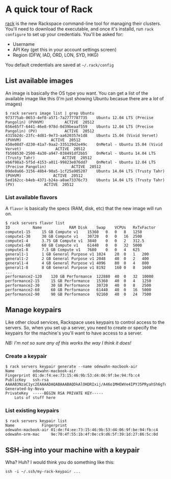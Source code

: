 # A quick tour of Rack

[rack](https://github.com/rackspace/rack) is the new Rackspace command-line tool for managing their clusters.  You'll need to download the executable, and once it's installd, run `rack configure` to set up your credentials.  You'll be asked for:

* Username
* API Key (get this in your account settings screen)
* Region (DFW, IAD, ORD, LON, SYD, HKG)

You default credentials are saved at `~/.rack/config`


## List available images

An image is basically the OS type you want.  You can get a list of the available image like this (I'm just showing Ubuntu becasue there are a *lot* of images)

```
$ rack servers image list | grep Ubuntu
973775ab-0653-4ef8-a571-7a2777787735	Ubuntu 12.04 LTS (Precise Pangolin) (PVHVM)			ACTIVE	20512
656e65f7-6441-46e8-978d-0d39beaaf559	Ubuntu 12.04 LTS (Precise Pangolin) (PV)			ACTIVE	20512
4315b2dc-23fc-4d81-9e73-aa620357e1d8	Ubuntu 15.04 (Vivid Vervet) (PVHVM)				ACTIVE	20512
458e08d7-d230-41a7-9aa2-335129d2e49c	OnMetal - Ubuntu 15.04 (Vivid Vervet)				ACTIVE	20512
fb508530-2500-4a30-a947-038491df2bb5	OnMetal - Ubuntu 14.04 LTS (Trusty Tahr)			ACTIVE	20512
eb6f98a3-5f5d-4153-a011-99823e076dd7	OnMetal - Ubuntu 12.04 LTS (Precise Pangolin)			ACTIVE	20512
09de0a66-3156-48b4-90a5-1cf25a905207	Ubuntu 14.04 LTS (Trusty Tahr) (PVHVM)				ACTIVE	20512
5ed162cc-b4eb-4371-b24a-a0ae73376c73	Ubuntu 14.04 LTS (Trusty Tahr) (PV)				ACTIVE	20512
```

### List available flavors

A `flavor` is basically the specs (RAM, disk, etc) that the new image will run on.

```
$ rack servers flavor list
ID			Name			RAM	Disk	Swap	VCPUs	RxTxFactor
compute1-15		15 GB Compute v1	15360	0	0	8	1250
compute1-30		30 GB Compute v1	30720	0	0	16	2500
compute1-4		3.75 GB Compute v1	3840	0	0	2	312.5
compute1-60		60 GB Compute v1	61440	0	0	32	5000
compute1-8		7.5 GB Compute v1	7680	0	0	4	625
general1-1		1 GB General Purpose v1	1024	20	0	1	200
general1-2		2 GB General Purpose v1	2048	40	0	2	400
general1-4		4 GB General Purpose v1	4096	80	0	4	800
general1-8		8 GB General Purpose v1	8192	160	0	8	1600
...
performance2-120	120 GB Performance	122880	40	0	32	10000
performance2-15		15 GB Performance	15360	40	0	4	1250
performance2-30		30 GB Performance	30720	40	0	8	2500
performance2-60		60 GB Performance	61440	40	0	16	5000
performance2-90		90 GB Performance	92160	40	0	24	7500
```

## Manage keypairs

Like other cloud services, Rackspace uses keypairs to control access to the servers.  So, when you set up a server, you need to create or specify the keypairs for the machine's you'll want to have access to a server.

*NB: I'm not so sure any of this works the way I think it does!*


### Create a keypair

```
$ rack servers keypair generate --name odewahn-macbook-air
Name		odewahn-macbook-air
Fingerprint	01:de:f4:ee:73:15:46:9b:53:d4:06:9f:be:94:fb:c4
PublicKey	ssh-rsa AAAAB3NzaC1yc2EAAAADAQABAAABAQDkAlOHDRIxij/A46o1MHEWVe4IPYJ5PRyahSh6gTq8gyVZJDltAVODQoudMjCDUb5FzWVKSwZjUr7WCGJvE0J/ClBxBfXfJ8jH+D5EeEQDbiwqHCAq+5/vtP9rf2bqZd1L8STBbcy+eYGSzMO4TO+RTe0XuIsrspL5wNkvnY82pG/CA9pCLsopUjcWG22iNFj29/bUGdgRToecJUud4WT4rfshiEEEXqTnflLxjPeRzf8mipZ+aIPyIPYU6Rf9/UBWgggrBgE0yOU5JLMqhyG8G/m63XgquJlCoQ9+99HzjyywM55Gi8RNJ53nMXLIaN9pjIbsDCBmVmtyl1UXkml/ Generated-by-Nova
PrivateKey	-----BEGIN RSA PRIVATE KEY-----
    Lots of stuff here

```

### List existing keypairs

```
$ rack servers keypair list
Name			Fingerprint
odewahn-macbook-air	01:de:f4:ee:73:15:46:9b:53:d4:06:9f:be:94:fb:c4
odewahn-orm-mac		9e:70:4f:55:1b:4f:0e:c9:d6:5f:39:1d:27:86:5c:0d
```

## SSH-ing into your machine with a keypair

Wha? Huh?  I would think you do something like this:

```
ssh -i ~/.ssh/my-rack-keypair ...
```
